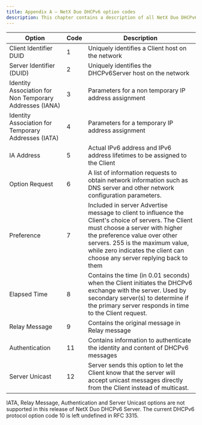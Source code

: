 ```yaml
---
title: Appendix A – NetX Duo DHCPv6 option codes
description: This chapter contains a description of all NetX Duo DHCPv6 option codes.
---
```



| Option              | Code            | Description |
| ------------------- | ------------------- | --------------- |
| Client Identifier DUID | 1 | Uniquely identifies a Client host on the network |
| Server Identifier (DUID) | 2 | Uniquely identifies the DHCPv6Server host on the network |
| Identity Association for Non Temporary Addresses (IANA) | 3 | Parameters for a non temporary IP address assignment |
| Identity Association for Temporary Addresses (IATA) | 4 | Parameters for a temporary IP address assignment |
| IA Address | 5 | Actual IPv6 address and IPv6 address lifetimes to be assigned to the Client |
| Option Request | 6 | A list of information requests to obtain network information such as DNS server and other network configuration parameters. |
| Preference | 7 | Included in server Advertise message to client to influence the Client's choice of servers. The Client must choose a server with higher the preference value over other servers. 255 is the maximum value, while zero indicates the client can choose any server replying back to them |
| Elapsed Time | 8 | Contains the time (in 0.01 seconds) when the Client initiates the DHCPv6 exchange with the server. Used by secondary server(s) to determine if the primary server responds in time to the Client request. |
| Relay Message | 9 | Contains the original message in Relay message | 
| Authentication | 11 | Contains information to authenticate the identity and content of DHCPv6 messages |
| Server Unicast | 12 | Server sends this option to let the Client know that the server will accept unicast messages directly from the Client instead of multicast. |

IATA, Relay Message, Authentication and Server Unicast options are not supported in this release of NetX Duo DHCPv6 Server. The current DHCPv6 protocol option code 10 is left undefined in RFC 3315.